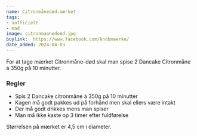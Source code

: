 ```yaml
---
name: Citronmånedød-mærket
tags:
- uofficielt
- mad
image: citronmaanedoed.jpg
buylink:  https://www.facebook.com/knobmaerke/
date_added: 2024-04-03
---
```

For at tage mærket Citronmåne-død skal man spise 2 Dancake Citronmåne á 350g på 10 minutter.

### Regler

- Spis 2 Dancake citronmåne á 350g på 10 minutter
- Kagen må godt pakkes ud på forhånd men skal ellers være intakt
- Der må godt drikkes mens man spiser
- Man må ikke kaste op 3 timer efter fuldførelse

Størrelsen på mærket er 4,5 cm i diameter.
